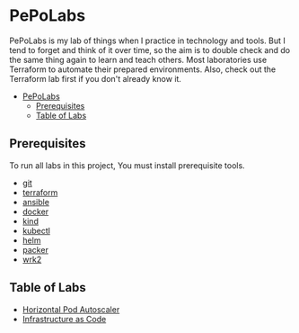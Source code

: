 # PePoLabs

PePoLabs is my lab of things when I practice in technology and tools. But I tend to forget and think of it over time, so the aim is to double check and do the same thing again to learn and teach others.
Most laboratories use Terraform to automate their prepared environments. Also, check out the Terraform lab first if you don't already know it.

- [PePoLabs](#pepolabs)
  - [Prerequisites](#prerequisites)
  - [Table of Labs](#table-of-labs)

## Prerequisites

To run all labs in this project, You must install prerequisite tools.

- [git](#git)
- [terraform](#terraform)
- [ansible](#ansible)
- [docker](#docker)
- [kind](#kind)
- [kubectl](#kubectl)
- [helm](#helm)
- [packer](#packer)
- [wrk2](#wrk2)

## Table of Labs

- [Horizontal Pod Autoscaler](labs/horizontal-pod-autoscaler/README.md)
- [Infrastructure as Code](#labs/infrastructure-as-code/README.md)
